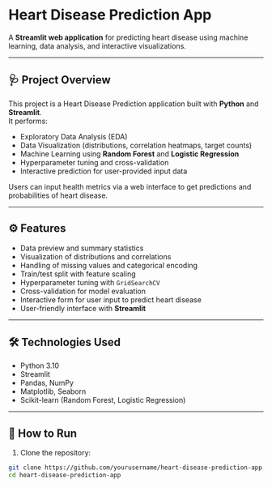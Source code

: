 # Heart Disease Prediction App

A **Streamlit web application** for predicting heart disease using machine learning, data analysis, and interactive visualizations.

---

## 🩺 Project Overview

This project is a Heart Disease Prediction application built with **Python** and **Streamlit**.  
It performs:

- Exploratory Data Analysis (EDA)  
- Data Visualization (distributions, correlation heatmaps, target counts)  
- Machine Learning using **Random Forest** and **Logistic Regression**  
- Hyperparameter tuning and cross-validation  
- Interactive prediction for user-provided input data  

Users can input health metrics via a web interface to get predictions and probabilities of heart disease.

---

## ⚙️ Features

- Data preview and summary statistics  
- Visualization of distributions and correlations  
- Handling of missing values and categorical encoding  
- Train/test split with feature scaling  
- Hyperparameter tuning with `GridSearchCV`  
- Cross-validation for model evaluation  
- Interactive form for user input to predict heart disease  
- User-friendly interface with **Streamlit**

---

## 🛠️ Technologies Used

- Python 3.10  
- Streamlit  
- Pandas, NumPy  
- Matplotlib, Seaborn  
- Scikit-learn (Random Forest, Logistic Regression)  

---

## 📂 How to Run

1. Clone the repository:

```bash
git clone https://github.com/yourusername/heart-disease-prediction-app.git
cd heart-disease-prediction-app

